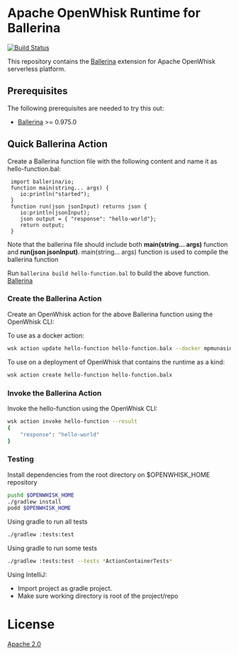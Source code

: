 <!--
#
# Licensed to the Apache Software Foundation (ASF) under one or more
# contributor license agreements.  See the NOTICE file distributed with
# this work for additional information regarding copyright ownership.
# The ASF licenses this file to You under the Apache License, Version 2.0
# (the "License"); you may not use this file except in compliance with
# the License.  You may obtain a copy of the License at
#
#     http://www.apache.org/licenses/LICENSE-2.0
#
# Unless required by applicable law or agreed to in writing, software
# distributed under the License is distributed on an "AS IS" BASIS,
# WITHOUT WARRANTIES OR CONDITIONS OF ANY KIND, either express or implied.
# See the License for the specific language governing permissions and
# limitations under the License.
#
-->

# Apache OpenWhisk Runtime for Ballerina

[![Build Status](https://travis-ci.com/mpmunasinghe/openwhisk-runtime-ballerina.svg?branch=master)](https://travis-ci.com/mpmunasinghe/openwhisk-runtime-ballerina)

This repository contains the [Ballerina](https://ballerinalang.org) extension for Apache OpenWhisk serverless platform.

## Prerequisites

The following prerequisites are needed to try this out:

- [Ballerina](https://ballerina.io/downloads/) >= 0.975.0

## Quick Ballerina Action

 Create a Ballerina function file with the following content and name it as hello-function.bal:

   ```ballerina
    import ballerina/io;
    function main(string... args) {
       io:println("started");
    }
    function run(json jsonInput) returns json {
       io:println(jsonInput);
       json output = { "response": "hello-world"};
       return output;
    }
   ```
Note that the ballerina file should include both **main(string... args)** function and **run(json jsonInput)**. main(string... args) function is used to compile the ballerina function

Run ```ballerina build hello-function.bal``` to build the above function. [Ballerina](https://ballerina.io/downloads/)

### Create the Ballerina Action
Create an OpenWhisk action for the above Ballerina function using the OpenWhisk CLI:

To use as a docker action:

```bash
wsk action update hello-function hello-function.balx --docker mpmunasinghe/balaction
```

To use on a deployment of OpenWhisk that contains the runtime as a kind:

```bash
wsk action create hello-function hello-function.balx
```

### Invoke the Ballerina Action
Invoke the hello-function using the OpenWhisk CLI:

```bash
wsk action invoke hello-function --result
{
    "response": "hello-world"
}
```

### Testing
Install dependencies from the root directory on $OPENWHISK_HOME repository
```bash
pushd $OPENWHISK_HOME
./gradlew install
podd $OPENWHISK_HOME
```

Using gradle to run all tests
```bash
./gradlew :tests:test
```
Using gradle to run some tests
```bash
./gradlew :tests:test --tests *ActionContainerTests*
```
Using IntelliJ:
- Import project as gradle project.
- Make sure working directory is root of the project/repo

# License
[Apache 2.0](LICENSE.txt)
